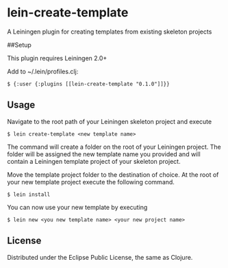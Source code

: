 # lein-create-template

A Leiningen plugin for creating templates from existing skeleton projects


##Setup

This plugin requires Leiningen 2.0+

Add to ~/.lein/profiles.clj:

    $ {:user {:plugins [[lein-create-template "0.1.0"]]}}

## Usage

Navigate to the root path of your Leiningen skeleton project and execute

    $ lein create-template <new template name>

The command will create a folder on the root of your Leiningen project.
The folder will be assigned the new template name you provided
and will contain a Leiningen template project of your skeleton project.

Move the template project folder to the destination of choice.
At the root of your new template project execute the following command.

    $ lein install

You can now use your new template by executing

    $ lein new <you new template name> <your new project name>


## License

Distributed under the Eclipse Public License, the same as Clojure.
